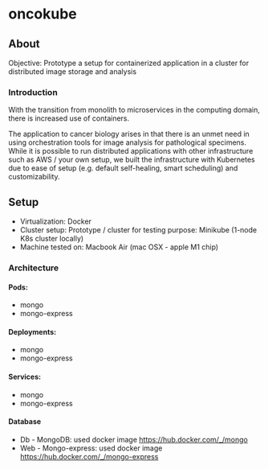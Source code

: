 # oncokube

## About

Objective: Prototype a setup for containerized application in a cluster for distributed image storage and analysis

### Introduction
With the transition from monolith to microservices in the computing domain, there is increased use of containers. 

The application to cancer biology arises in that there is an unmet need in using orchestration tools for image analysis for pathological specimens. 
While it is possible to run distributed applications with other infrastructure such as AWS / your own setup, we built the infrastructure with Kubernetes due to ease of setup (e.g. default self-healing, smart scheduling) and customizability.

## Setup

* Virtualization: Docker
* Cluster setup: Prototype / cluster for testing purpose: Minikube (1-node K8s cluster locally)
* Machine tested on: Macbook Air (mac OSX - apple M1 chip)

### Architecture

#### Pods: 
- mongo
- mongo-express 

#### Deployments: 
- mongo
- mongo-express 

#### Services:
- mongo
- mongo-express 


#### Database

* Db - MongoDB: used docker image https://hub.docker.com/_/mongo
* Web - Mongo-express: used docker image https://hub.docker.com/_/mongo-express


